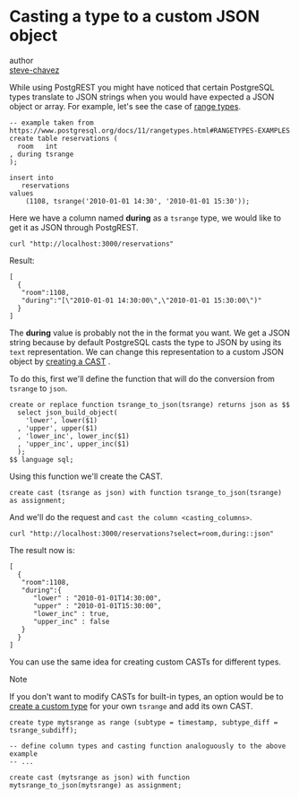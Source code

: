 Casting a type to a custom JSON object
======================================

author  
[steve-chavez](https://github.com/steve-chavez)

While using PostgREST you might have noticed that certain PostgreSQL
types translate to JSON strings when you would have expected a JSON
object or array. For example, let's see the case of [range
types](https://www.postgresql.org/docs/11/rangetypes.html).

    -- example taken from https://www.postgresql.org/docs/11/rangetypes.html#RANGETYPES-EXAMPLES
    create table reservations (
      room   int
    , during tsrange
    );

    insert into
       reservations
    values
        (1108, tsrange('2010-01-01 14:30', '2010-01-01 15:30'));

Here we have a column named **during** as a `tsrange` type, we would
like to get it as JSON through PostgREST.

    curl "http://localhost:3000/reservations"

Result:

    [
      {
       "room":1108,
       "during":"[\"2010-01-01 14:30:00\",\"2010-01-01 15:30:00\")"
      }
    ]

The **during** value is probably not the in the format you want. We get
a JSON string because by default PostgreSQL casts the type to JSON by
using its `text` representation. We can change this representation to a
custom JSON object by [creating a
CAST](https://www.postgresql.org/docs/current/sql-createcast.html) .

To do this, first we'll define the function that will do the conversion
from `tsrange` to `json`.

    create or replace function tsrange_to_json(tsrange) returns json as $$
      select json_build_object(
        'lower', lower($1)
      , 'upper', upper($1)
      , 'lower_inc', lower_inc($1)
      , 'upper_inc', upper_inc($1)
      );
    $$ language sql;

Using this function we'll create the CAST.

    create cast (tsrange as json) with function tsrange_to_json(tsrange) as assignment;

And we'll do the request and `cast the column <casting_columns>`.

    curl "http://localhost:3000/reservations?select=room,during::json"

The result now is:

    [
      {
       "room":1108,
       "during":{
          "lower" : "2010-01-01T14:30:00",
          "upper" : "2010-01-01T15:30:00",
          "lower_inc" : true,
          "upper_inc" : false
       }
      }
    ]

You can use the same idea for creating custom CASTs for different types.

Note

If you don't want to modify CASTs for built-in types, an option would be
to [create a custom
type](https://www.postgresql.org/docs/current/sql-createtype.html) for
your own `tsrange` and add its own CAST.

    create type mytsrange as range (subtype = timestamp, subtype_diff = tsrange_subdiff);

    -- define column types and casting function analoguously to the above example
    -- ...

    create cast (mytsrange as json) with function mytsrange_to_json(mytsrange) as assignment;
